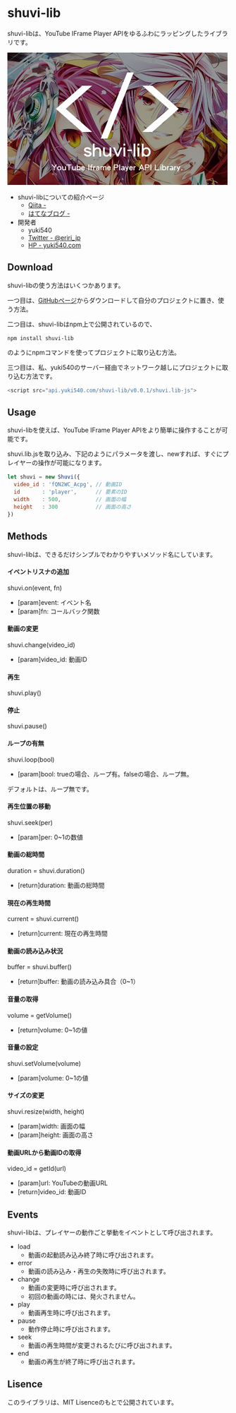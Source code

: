 # shuvi-lib
shuvi-libは、YouTube IFrame Player APIをゆるふわにラッピングしたライブラリです。

![shuvi-lib](./__sample__/shuvi-lib.jpg)

- shuvi-libについての紹介ページ
  - [Qiita - ]()
  - [はてなブログ - ]()
- 開発者
  - yuki540
  - [Twitter - @eriri_jp](https://twitter.com/eriri_jp)
  - [HP - yuki540.com](http://yuki540.com)

## Download
shuvi-libの使う方法はいくつかあります。

一つ目は、[GitHubページ](https://github.com/yuki540net/shuvi-lib)からダウンロードして自分のプロジェクトに置き、使う方法。

二つ目は、shuvi-libはnpm上で公開されているので、

```
npm install shuvi-lib
```

のようにnpmコマンドを使ってプロジェクトに取り込む方法。

三つ目は、私、yuki540のサーバー経由でネットワーク越しにプロジェクトに取り込む方法です。

```javascript
<script src="api.yuki540.com/shuvi-lib/v0.0.1/shuvi.lib-js">
```

## Usage
shuvi-libを使えば、YouTube IFrame Player APIをより簡単に操作することが可能です。

shuvi.lib.jsを取り込み、下記のようにパラメータを渡し、newすれば、すぐにプレイヤーの操作が可能になります。

```javascript:demo.js
let shuvi = new Shuvi({
  video_id : 'fQN2WC_Acpg', // 動画ID
  id       : 'player',      // 要素のID
  width    : 500,           // 画面の幅
  height   : 300            // 画面の高さ
})
```

## Methods
shuvi-libは、できるだけシンプルでわかりやすいメソッド名にしています。

#### イベントリスナの追加
shuvi.on(event, fn)
- [param]event: イベント名
- [param]fn: コールバック関数

#### 動画の変更
shuvi.change(video_id)
- [param]video_id: 動画ID

#### 再生
shuvi.play()

#### 停止
shuvi.pause()

#### ループの有無
shuvi.loop(bool)
- [param]bool: trueの場合、ループ有。falseの場合、ループ無。

デフォルトは、ループ無です。

#### 再生位置の移動
shuvi.seek(per)
- [param]per: 0~1の数値

#### 動画の総時間
duration = shuvi.duration()
- [return]duration: 動画の総時間

#### 現在の再生時間
current = shuvi.current()
- [return]current: 現在の再生時間

#### 動画の読み込み状況
buffer = shuvi.buffer()
- [return]buffer: 動画の読み込み具合（0~1）

#### 音量の取得
volume = getVolume()
- [return]volume: 0~1の値

#### 音量の設定
shuvi.setVolume(volume)
- [param]volume: 0~1の値

#### サイズの変更
shuvi.resize(width, height)
- [param]width: 画面の幅
- [param]height: 画面の高さ

#### 動画URLから動画IDの取得
video_id = getId(url)
- [param]url: YouTubeの動画URL
- [return]video_id: 動画ID

## Events
shuvi-libは、プレイヤーの動作ごと挙動をイベントとして呼び出されます。

- load
  - 動画の起動読み込み終了時に呼び出されます。
- error
  - 動画の読み込み・再生の失敗時に呼び出されます。
- change
  - 動画の変更時に呼び出されます。
  - 初回の動画の時には、発火されません。
- play
  - 動画再生時に呼び出されます。
- pause
  - 動作停止時に呼び出されます。
- seek
  - 動画の再生時間が変更されるたびに呼び出されます。
- end
  - 動画の再生が終了時に呼び出されます。

## Lisence
このライブラリは、MIT Lisenceのもとで公開されています。
